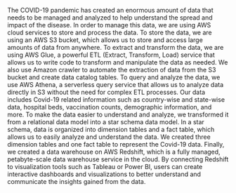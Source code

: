 The COVID-19 pandemic has created an enormous amount of data that needs to be managed and analyzed to help understand the spread and impact of the disease. In order to manage this data, we are using AWS cloud services to store and process the data. To store the data, we are using an AWS S3 bucket, which allows us to store and access large amounts of data from anywhere. To extract and transform the data, we are using AWS Glue, a powerful ETL (Extract, Transform, Load) service that allows us to write code to transform and manipulate the data as needed. We also use Amazon crawler to automate the extraction of data from the S3 bucket and create data catalog tables. To query and analyze the data, we use AWS Athena, a serverless query service that allows us to analyze data directly in S3 without the need for complex ETL processes.
Our data includes Covid-19 related information such as country-wise and state-wise data, hospital beds, vaccination counts, demographic information, and more. To make the data easier to understand and analyze, we transformed it from a relational data model into a star schema data model. In a star schema, data is organized into dimension tables and a fact table, which allows us to easily analyze and understand the data. We created three dimension tables and one fact table to represent the Covid-19 data.
Finally, we created a data warehouse on AWS Redshift, which is a fully managed, petabyte-scale data warehouse service in the cloud. By connecting Redshift to visualization tools such as Tableau or Power BI, users can create interactive dashboards and visualizations to better understand and communicate the insights gained from the data.